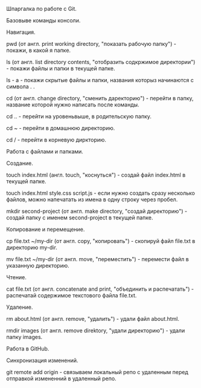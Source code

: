 Шпаргалка по работе с Git.

Базовыве команды консоли.

Навигация.

pwd (от англ. print working directory, "показать рабочую папку") - покажи, в какой я папке.

ls (от англ. list directory contents, "отобразить содкржимое директории") - покажи файлы и папки в текущей папке.

ls - a - покажи скрытые файлы и папки, названия которыз начинаются с символа . .

cd (от англ. change directory, "сменить даректорию") - перейти в папку, название которой нужно написать после команды.

cd .. - перейти на уровеньвыше, в родительскую папку.

cd ~ - перейти в домашнюю директорию.

cd / - перейти в корневую диркторию.

Работа с файлами и папками.

Создание.

touch index.html (англ. touch, "коснуться") - создай файл index.html в текущей папке.

touch index.html style.css script.js - если нужно создать сразу несколько файлов, можно напечатать из имена в одну строку через пробел.

mkdir second-project (от англ. make directory, "создай директорию") - создай папку с именем second-project в текущей папке.

Копирование и перемещение.

cp file.txt ~/my-dir (от англ. copy, "копировать") - скопируй файл file.txt в директорию my-dir.

mv file.txt ~/my-dir (от англ. move, "переместить") - перемести файл в указанную директорию.

Чтение.

cat file.txt (от англ. concatenate and print, "объединить и распечатать") - распечатай содержимое текстового файла file.txt.

Удаление.

rm about.html (от англ. remove, "удалить") - удали файл about.html.

rmdir images (от англ. remove direktory, "удали директорию") - удали папку images.


Работа в GitHub.

Синхронизация изменений.

git remote add origin - связываем локальный репо с удаленным перед отправкой измененний в удаленный репо.


 
